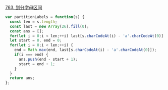 [763. 划分字母区间](https://leetcode.cn/problems/partition-labels/description/?envType=study-plan-v2&envId=top-100-liked)

```javascript
var partitionLabels = function(s) {
  const len = s.length;
  const last = new Array(26).fill(0);
  const ans = [];
  for(let i = 0;i < len;++i) last[s.charCodeAt(i) - 'a'.charCodeAt(0)] = i;
  let start = 0, end = 0;
  for(let i = 0;i < len;++i) {
    end = Math.max(end, last[s.charCodeAt(i) - 'a'.charCodeAt(0)]);
    if(i === end) {
      ans.push(end - start + 1);
      start = end + 1;
    }
  }
  return ans;
};
```